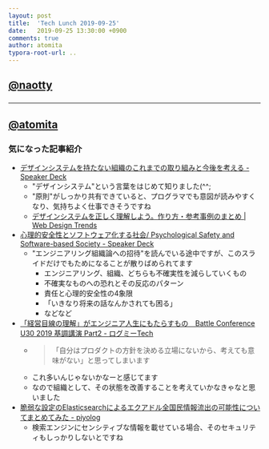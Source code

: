 ```yaml
---
layout: post
title:  'Tech Lunch 2019-09-25'
date:   2019-09-25 13:30:00 +0900
comments: true
author: atomita
typora-root-url: ..
---
```


## [@naotty](https://github.com/naotty)

### 


----

## [@atomita](https://github.com/atomita)

### 気になった記事紹介

- [デザインシステムを持たない組織のこれまでの取り組みと今後を考える - Speaker Deck](https://speakerdeck.com/featherplain/dezainsisutemuwochi-tanaizu-zhi-falsekoremadefalsequ-rizu-mitojin-hou-wokao-eru?slide=11)
    - "デザインシステム"という言葉をはじめて知りました(^^;
    - "原則"がしっかり共有できていると、プログラマでも意図が読みやすくなり、気持ちよく仕事できそうですね
    - [デザインシステムを正しく理解しよう。作り方・参考事例のまとめ | Web Design Trends](https://webdesign-trends.net/entry/9068)
- [心理的安全性とソフトウェア化する社会/ Psychological Safety and Software-based Society - Speaker Deck](https://speakerdeck.com/hirokidaichi/psychological-safety-and-software-based-society)
    - "エンジニアリング組織論への招待"を読んでいる途中ですが、このスライドだけでもためになることが散りばめられてます
        - エンジニアリング、組織、どちらも不確実性を減らしていくもの
        - 不確実なものへの恐れとその反応のパターン
        - 責任と心理的安全性の4象限
        - 「いきなり将来の話なんかされても困る」
        - などなど
- [「経営目線の理解」がエンジニア人生にもたらすもの　Battle Conference U30 2019 基調講演 Part2 - ログミーTech](https://logmi.jp/tech/articles/321900)
    - > 「自分はプロダクトの方針を決める立場にないから、考えても意味がない」と思ってしまいます
    - これ多いんじゃないかなーと感じてます
    - なので組織として、その状態を改善することを考えていかなきゃなと思いました
- [脆弱な設定のElasticsearchによるエクアドル全国民情報流出の可能性についてまとめてみた - piyolog](https://piyolog.hatenadiary.jp/entry/2019/09/21/063010)
    - 検索エンジンにセンシティブな情報を載せている場合、そのセキュリティもしっかりしないとですね
